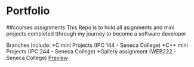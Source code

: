 # Portfolio

##courses assignments
  This Repo is to hold all asignments and mini projects completed tthrough my journey to become a software developer
  
  Branches Include:
  *C mini Projects (IPC 144 - Seneca College)
  *C++ mini Projects (IPC 244 - Seneca College)
  *Gallery assignment (WEB222 - Seneca College) <a href="https://louisan42.github.io/">Preview</a>
  
